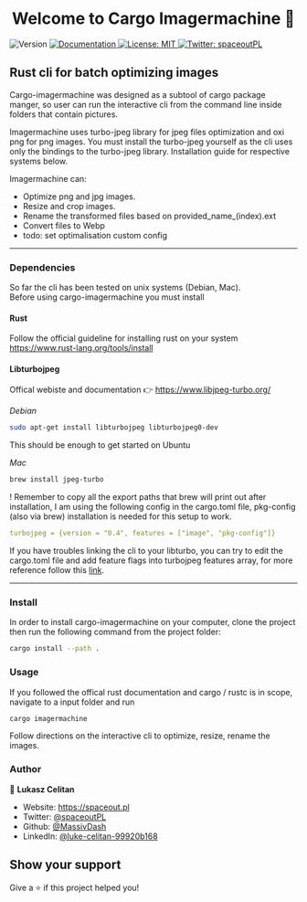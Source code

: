 <h1 align="center">Welcome to Cargo Imagermachine 👋</h1>
<p>
  <img alt="Version" src="https://img.shields.io/badge/version-0.2.0-blue.svg?cacheSeconds=2592000" />
  <a href="https://github.com/MassivDash/cargo-imagermachine" target="_blank">
    <img alt="Documentation" src="https://img.shields.io/badge/documentation-yes-brightgreen.svg" />
  </a>
  <a href="#" target="_blank">
    <img alt="License: MIT" src="https://img.shields.io/badge/License-MIT-yellow.svg" />
  </a>
  <a href="https://twitter.com/spaceoutPL" target="_blank">
    <img alt="Twitter: spaceoutPL" src="https://img.shields.io/twitter/follow/spaceoutPL.svg?style=social" />
  </a>
</p>

## Rust cli for batch optimizing images

Cargo-imagermachine was designed as a subtool of cargo package manger, so user can run the interactive cli from the command line inside folders that contain pictures. 

Imagermachine uses turbo-jpeg library for jpeg files optimization and oxi png for png images. You must install the turbo-jpeg yourself as the cli uses only the bindings to the turbo-jpeg library. Installation guide for respective systems below. 

Imagermachine can: 
- Optimize png and jpg images. 
- Resize and crop images. 
- Rename the transformed files based on provided_name_(index).ext
- Convert files to Webp
- todo: set optimalisation custom config 

---

### Dependencies  
So far the cli has been tested on unix systems (Debian, Mac).  
Before using cargo-imagermachine you must install 

#### Rust
Follow the official guideline for installing rust on your system
https://www.rust-lang.org/tools/install

#### Libturbojpeg

Offical webiste and documentation 👉 https://www.libjpeg-turbo.org/

*Debian* 

```bash 
sudo apt-get install libturbojpeg libturbojpeg0-dev
```

This should be enough to get started on Ubuntu

*Mac* 

```bash
brew install jpeg-turbo
```

! Remember to copy all the export paths that brew will print out after installation, I am using the following config in the cargo.toml file, pkg-config (also via brew) installation is needed for this setup to work. 

```yml
turbojpeg = {version = "0.4", features = ["image", "pkg-config"]}
```


If you have troubles linking the cli to your libturbo, you can try to edit the cargo.toml file and add feature flags into turbojpeg features array, for more reference follow this [link](https://github.com/honzasp/rust-turbojpeg#requirements). 

 

---



### Install
In order to install cargo-imagermachine on your computer, clone the project then run the following command from the project folder: 

```sh
cargo install --path . 
```

### Usage


If you followed the offical rust documentation and cargo / rustc is in scope, navigate to a input folder and run 

```sh
cargo imagermachine
```

Follow directions on the interactive cli to optimize, resize, rename the images. 


### Author

👤 **Lukasz Celitan**

* Website: https://spaceout.pl
* Twitter: [@spaceoutPL](https://twitter.com/spaceoutPL)
* Github: [@MassivDash](https://github.com/MassivDash)
* LinkedIn: [@luke-celitan-99920b168](https://linkedin.com/in/luke-celitan-99920b168)

## Show your support

Give a ⭐️ if this project helped you!

